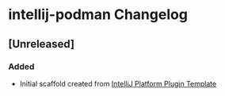 <!-- Keep a Changelog guide -> https://keepachangelog.com -->

# intellij-podman Changelog

## [Unreleased]
### Added
- Initial scaffold created from [IntelliJ Platform Plugin Template](https://github.com/JetBrains/intellij-platform-plugin-template)

